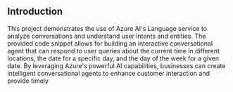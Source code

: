 ## Introduction

This project demonstrates the use of Azure AI's Language service to analyze conversations and understand user intents and entities. The provided code snippet allows for building an interactive conversational agent that can respond to user queries about the current time in different locations, the date for a specific day, and the day of the week for a given date. By leveraging Azure's powerful AI capabilities, businesses can create intelligent conversational agents to enhance customer interaction and provide timely

